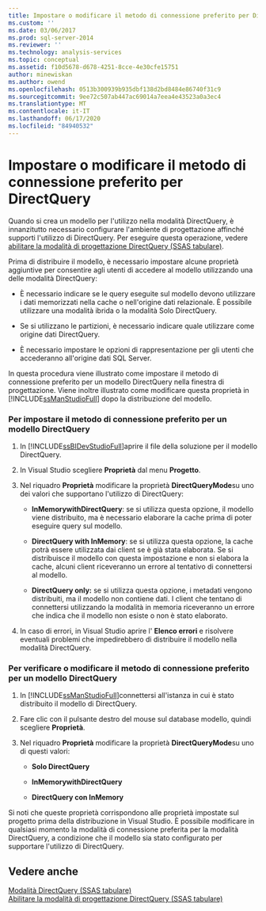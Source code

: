 ```yaml
---
title: Impostare o modificare il metodo di connessione preferito per DirectQuery | Microsoft Docs
ms.custom: ''
ms.date: 03/06/2017
ms.prod: sql-server-2014
ms.reviewer: ''
ms.technology: analysis-services
ms.topic: conceptual
ms.assetid: f10d5678-d678-4251-8cce-4e30cfe15751
author: minewiskan
ms.author: owend
ms.openlocfilehash: 0513b300939b935dbf138d2bd8484e86740f31c9
ms.sourcegitcommit: 9ee72c507ab447ac69014a7eea4e43523a0a3ec4
ms.translationtype: MT
ms.contentlocale: it-IT
ms.lasthandoff: 06/17/2020
ms.locfileid: "84940532"
---
```

# <a name="set-or-change-the-preferred-connection-method-for-directquery"></a>Impostare o modificare il metodo di connessione preferito per DirectQuery
  Quando si crea un modello per l'utilizzo nella modalità DirectQuery, è innanzitutto necessario configurare l'ambiente di progettazione affinché supporti l'utilizzo di DirectQuery. Per eseguire questa operazione, vedere [abilitare la modalità di progettazione DirectQuery &#40;SSAS tabulare&#41;](tabular-models/enable-directquery-mode-in-ssdt.md).  
  
 Prima di distribuire il modello, è necessario impostare alcune proprietà aggiuntive per consentire agli utenti di accedere al modello utilizzando una delle modalità DirectQuery:  
  
-   È necessario indicare se le query eseguite sul modello devono utilizzare i dati memorizzati nella cache o nell'origine dati relazionale. È possibile utilizzare una modalità ibrida o la modalità Solo DirectQuery.  
  
-   Se si utilizzano le partizioni, è necessario indicare quale utilizzare come origine dati DirectQuery.  
  
-   È necessario impostare le opzioni di rappresentazione per gli utenti che accederanno all'origine dati SQL Server.  
  
 In questa procedura viene illustrato come impostare il metodo di connessione preferito per un modello DirectQuery nella finestra di progettazione. Viene inoltre illustrato come modificare questa proprietà in [!INCLUDE[ssManStudioFull](../includes/ssmanstudiofull-md.md)] dopo la distribuzione del modello.  
  
### <a name="to-set-the-preferred-connection-method-for-a-directquery-model"></a>Per impostare il metodo di connessione preferito per un modello DirectQuery  
  
1.  In [!INCLUDE[ssBIDevStudioFull](../includes/ssbidevstudiofull-md.md)]aprire il file della soluzione per il modello DirectQuery.  
  
2.  In Visual Studio scegliere **Proprietà** dal menu **Progetto**.  
  
3.  Nel riquadro **Proprietà** modificare la proprietà **DirectQueryMode**su uno dei valori che supportano l'utilizzo di DirectQuery:  
  
    -   **InMemorywithDirectQuery**: se si utilizza questa opzione, il modello viene distribuito, ma è necessario elaborare la cache prima di poter eseguire query sul modello.  
  
    -   **DirectQuery with InMemory**: se si utilizza questa opzione, la cache potrà essere utilizzata dai client se è già stata elaborata. Se si distribuisce il modello con questa impostazione e non si elabora la cache, alcuni client riceveranno un errore al tentativo di connettersi al modello.  
  
    -   **DirectQuery only:** se si utilizza questa opzione, i metadati vengono distribuiti, ma il modello non contiene dati. I client che tentano di connettersi utilizzando la modalità in memoria riceveranno un errore che indica che il modello non esiste o non è stato elaborato.  
  
4.  In caso di errori, in Visual Studio aprire l' **Elenco errori** e risolvere eventuali problemi che impedirebbero di distribuire il modello nella modalità DirectQuery.  
  
### <a name="to-verify-or-change-the-preferred-connection-method-for-a-directquery-model"></a>Per verificare o modificare il metodo di connessione preferito per un modello DirectQuery  
  
1.  In [!INCLUDE[ssManStudioFull](../includes/ssmanstudiofull-md.md)]connettersi all'istanza in cui è stato distribuito il modello di DirectQuery.  
  
2.  Fare clic con il pulsante destro del mouse sul database modello, quindi scegliere **Proprietà**.  
  
3.  Nel riquadro **Proprietà** modificare la proprietà **DirectQueryMode**su uno di questi valori:  
  
    -   **Solo DirectQuery**  
  
    -   **InMemorywithDirectQuery**  
  
    -   **DirectQuery con InMemory**  
  
 Si noti che queste proprietà corrispondono alle proprietà impostate sul progetto prima della distribuzione in Visual Studio. È possibile modificare in qualsiasi momento la modalità di connessione preferita per la modalità DirectQuery, a condizione che il modello sia stato configurato per supportare l'utilizzo di DirectQuery.  
  
## <a name="see-also"></a>Vedere anche  
 [Modalità DirectQuery &#40;SSAS tabulare&#41;](tabular-models/directquery-mode-ssas-tabular.md)   
 [Abilitare la modalità di progettazione DirectQuery &#40;SSAS tabulare&#41;](tabular-models/enable-directquery-mode-in-ssdt.md)  
  
  
